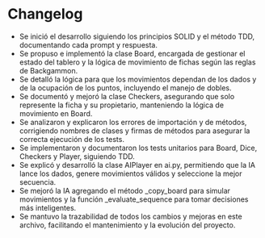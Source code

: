 # Changelog

- Se inició el desarrollo siguiendo los principios SOLID y el método TDD, documentando cada prompt y respuesta.
- Se propuso e implementó la clase Board, encargada de gestionar el estado del tablero y la lógica de movimiento de fichas según las reglas de Backgammon.
- Se detalló la lógica para que los movimientos dependan de los dados y de la ocupación de los puntos, incluyendo el manejo de dobles.
- Se documentó y mejoró la clase Checkers, asegurando que solo represente la ficha y su propietario, manteniendo la lógica de movimiento en Board.
- Se analizaron y explicaron los errores de importación y de métodos, corrigiendo nombres de clases y firmas de métodos para asegurar la correcta ejecución de los tests.
- Se implementaron y documentaron los tests unitarios para Board, Dice, Checkers y Player, siguiendo TDD.
- Se explicó y desarrolló la clase AIPlayer en ai.py, permitiendo que la IA lance los dados, genere movimientos válidos y seleccione la mejor secuencia.
- Se mejoró la IA agregando el método _copy_board para simular movimientos y la función _evaluate_sequence para tomar decisiones más inteligentes.
- Se mantuvo la trazabilidad de todos los cambios y mejoras en este archivo, facilitando el mantenimiento y la evolución del proyecto.
